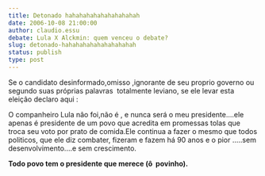 ```yaml
---
title: Detonado hahahahahahahahahahah
date: 2006-10-08 21:00:00
author: claudio.essu
debate: Lula X Alckmin: quem venceu o debate?
slug: detonado-hahahahahahahahahahah
status: publish 
type: post
---
```


Se o candidato desinformado,omisso ,ignorante de seu proprio governo ou segundo suas próprias palavras  totalmente leviano, se ele levar esta eleiçâo declaro aqui : 


O companheiro Lula nâo foi,não é , e nunca será o meu presidente....ele apenas é presidente de um povo que acredita em promessas tolas que troca seu voto por prato de comida.Ele continua a fazer o mesmo que todos politicos, que ele diz combater, fizeram e fazem há 90 anos e o pior .....sem desenvolvimento....e sem crescimento.


**Todo povo tem o presidente que merece (ô  povinho).**


